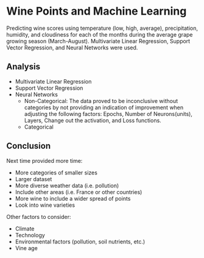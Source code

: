 # Wine Points and Machine Learning

Predicting wine scores using temperature (low, high, average), precipitation, humidity, and cloudiness for each of the months during the average grape growing season (March-August). Multivariate Linear Regression, Support Vector Regression, and Neural Networks were used.






## Analysis
- Multivariate Linear Regression
- Support Vector Regression
- Neural Networks
  - Non-Categorical:
      The data proved to be inconclusive without categories by not providing an indication of improvement when adjusting the    following factors: Epochs, Number of Neurons(units), Layers, Change out the activation, and Loss functions.
  - Categorical

## Conclusion
Next time provided more time:
- More categories of smaller sizes
- Larger dataset
- More diverse weather data (i.e. pollution)
- Include other areas (i.e. France or other countries)
- More wine to include a wider spread of points
- Look into wine varieties

Other factors to consider:
- Climate
- Technology
- Environmental factors (pollution, soil nutrients, etc.)
- Vine age
